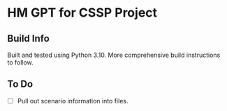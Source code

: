 # HM GPT for CSSP Project

## Build Info
Built and tested using Python 3.10.
More comprehensive build instructions to follow.

## To Do
- [ ] Pull out scenario information into files.
